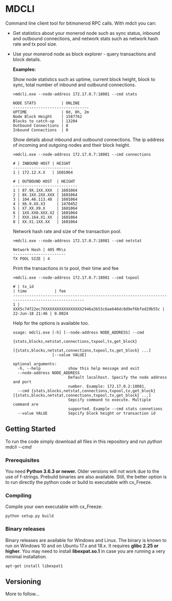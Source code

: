 # MDCLI

Command line client tool for bitmоnеrоd RPC calls. With mdcli you can:

- Get statistics about your mоnеrоd node such as sync status, inbound and outbound connections, and network stats such as network hash rate and tx pool size. 

- Use your mоnеrоd node as block explorer - query transactions and block details.

  

  **Examples:**

  Show node statistics such as uptime, current block height, block to sync, total number of inbound and outbound connections. 

  ```
  >mdcli.exe --node-address 172.17.0.7:18081 --cmd stats
  
  NODE STATS           | ONLINE
  ---------------------------------
  UPTIME               | 0d, 0h, 2m
  Node Block Height    | 1587762
  Blocks to catch-up   | 13204
  Outbound Connections | 8
  Inbound Connections  | 0
  ```

  Show details about inbound and outbound connections. The ip address of incoming and outgoing nodes and their block height.

  ```
  >mdcli.exe --node-address 172.17.0.7:18081 --cmd connections
  
  # | INBOUND HOST | HEIGHT
  --------------------------
  1 | 172.12.X.X   | 1601064
  
  # | OUTBOUND HOST  | HEIGHT
  ----------------------------
  1 | 87.9X.1XX.XXX  | 1601064
  2 | 8X.1XX.2XX.XXX | 1601064
  3 | 104.46.113.48  | 1601064
  4 | X6.9.XX.X3     | 1470452
  5 | X7.XX.X9.X     | 1601064
  6 | 1XX.XX0.XXX.X2 | 1601064
  7 | XXX.164.X1.XX  | 1601064
  8 | XX.X1.1XX.XX   | 1601064
  ```

  Network hash rate and size of the transaction pool.

  ```
  >mdcli.exe --node-address 172.17.0.7:18081 --cmd netstat 
  
  Network Hash | 405 Mh\s
  -----------------------
  TX POOL SIZE | 4
  ```

  Print the transactions in tx pool, their time and fee

  ```
  >mdcli.exe --node-address 172.17.0.7:18081 --cmd txpool
  
  # | tx_id                                                            | time            | fee
  --------------------------------------------------------------------------------------------------
  1 | XXX5c74f22ec7XXXXXXXXXXXXXXXXX2946a3b53c6ae646dc8d9ef6bfed29b55c | 22-Jun-18 21:46 | 0.0024
  ```

  Help for the options is available too.

  ```
  usage: mdcli.exe [-h] [--node-address NODE_ADDRESS] --cmd
                   {stats,blocks,netstat,connections,txpool,tx,get_block}
                   [{stats,blocks,netstat,connections,txpool,tx,get_block} ...]
                   [--value VALUE]
  
  optional arguments:
    -h, --help            show this help message and exit
    --node-address NODE_ADDRESS
                          Default localhost. Specify the node address and port
                          number. Example: 172.17.0.2:18081.
    --cmd {stats,blocks,netstat,connections,txpool,tx,get_block} [{stats,blocks,netstat,connections,txpool,tx,get_block} ...]
                          Sepcify command to execute. Multiple command are
                          supported. Example --cmd stats connetions
    --value VALUE         Sepcify block height or transaction id
  ```

  

## Getting Started

To run the code simply download all files in this repository and run  *python mdcli --cmd* 

### Prerequisites

You need **Python 3.6.3 or newer.**  Older versions will not work due to the use of f-strings. Prebuild binaries are also available. Still, the better option is to run directly the python code or build to executable with cx_Freeze.

### Compiling

Compile your own executable with cx_Freeze:

```
python setup.py build
```
### Binary releases

Binary releases are available for Windows and Linux. The binary is known to run on Windows 10 and on Ubuntu 17.x and 18.x. It requires **glibc 2.25 or higher**. You may need to install **libexpat.so.1** in case you are running a very minimal installation.

```
apt-get install libexpat1
```

## Versioning

More to follow...

